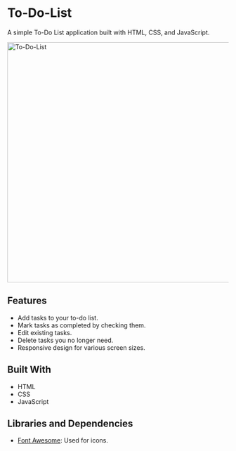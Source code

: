 # To-Do-List

A simple To-Do List application built with HTML, CSS, and JavaScript.

<img width="547" alt="To-Do-List" src="https://github.com/Bharath90909/To-Do-List/assets/142521273/68dee3e5-506c-4405-830d-5604e1e4542f">

## Features

- Add tasks to your to-do list.
- Mark tasks as completed by checking them.
- Edit existing tasks.
- Delete tasks you no longer need.
- Responsive design for various screen sizes.

## Built With

- HTML
- CSS
- JavaScript

## Libraries and Dependencies

- [Font Awesome](https://fontawesome.com/): Used for icons.
